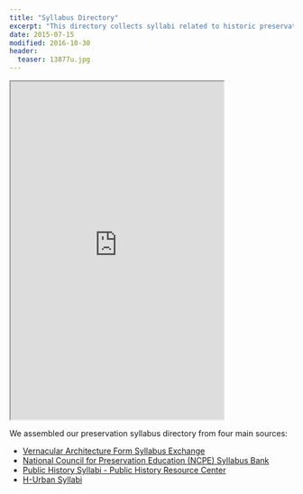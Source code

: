 ```yaml
---
title: "Syllabus Directory"
excerpt: "This directory collects syllabi related to historic preservation and public history from a variety of related syllabus collections including the Vernacular Architecture Form Syllabus Exchange, NCPE Syllabus Bank, H-Urban Syllabi, and Public History Syllabi - Public History Resource Center."
date: 2015-07-15
modified: 2016-10-30
header:
  teaser: 13877u.jpg
---
```

<iframe src="https://docs.google.com/spreadsheets/d/1kw6s6bolJS5Ju5G1vxZLLdrjB3XuoU0moQIjjpyTmOk/pubhtml?widget=true&amp;headers=false" width="75%" height="600px"></iframe>

We assembled our preservation syllabus directory from four main sources:

- [Vernacular Architecture Form Syllabus Exchange](http://www.vernaculararchitectureforum.org/Syllabi-Exchange)
- [National Council for Preservation Education (NCPE) Syllabus Bank](http://www.ncpe.us/syllabus-bank/)
- [Public History Syllabi - Public History Resource Center](http://www.publichistory.org/education/syllabi.asp)
- [H-Urban Syllabi](https://networks.h-net.org/node/40096)
